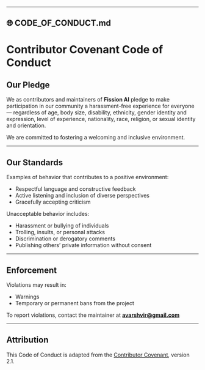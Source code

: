 
---

## 🌐 CODE_OF_CONDUCT.md

# Contributor Covenant Code of Conduct

## Our Pledge

We as contributors and maintainers of **Fission AI** pledge to make participation in our community a harassment-free experience for everyone — regardless of age, body size, disability, ethnicity, gender identity and expression, level of experience, nationality, race, religion, or sexual identity and orientation.

We are committed to fostering a welcoming and inclusive environment.

---

## Our Standards

Examples of behavior that contributes to a positive environment:
- Respectful language and constructive feedback
- Active listening and inclusion of diverse perspectives
- Gracefully accepting criticism

Unacceptable behavior includes:
- Harassment or bullying of individuals
- Trolling, insults, or personal attacks
- Discrimination or derogatory comments
- Publishing others’ private information without consent

---

## Enforcement

Violations may result in:
- Warnings
- Temporary or permanent bans from the project

To report violations, contact the maintainer at **avarshvir@gmail.com**

---

## Attribution

This Code of Conduct is adapted from the [Contributor Covenant](https://www.contributor-covenant.org), version 2.1.
